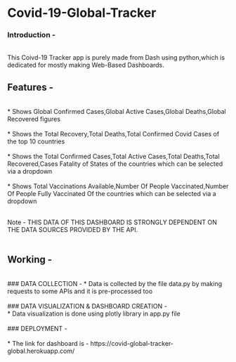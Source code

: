 # Covid-19-Global-Tracker

### Introduction - 
<br>
This Coivd-19 Tracker app is purely made from Dash using python,which is dedicated for mostly making Web-Based Dashboards.

## Features - 
<br>
* Shows Global Confirmed Cases,Global Active Cases,Global Deaths,Global Recovered figures
<br>
<br>
* Shows the Total Recovery,Total Deaths,Total Confirmed Covid Cases of the top 10 countries
<br>
<br>
* Shows the Total Confirmed Cases,Total Active Cases,Total Deaths,Total Recovered,Cases Fatality of States of the countries which can  be selected via a dropdown
<br>
<br>
* Shows Total Vaccinations Available,Number Of People Vaccinated,Number Of People Fully Vaccinated Of the countries which can be selected via a dropdown
<br>
<br>

Note - THIS DATA OF THIS DASHBOARD IS STRONGLY DEPENDENT ON THE DATA SOURCES PROVIDED BY THE API.
<br>
<br>

## Working - 
<br>
### DATA COLLECTION -
* Data is collected by the file data.py by making requests to some APIs and it is pre-processed too
<br>
<br>
### DATA VISUALIZATION & DASHBOARD CREATION -
<br>
* Data visualization is done using plotly library in app.py file
<br>
<br>
### DEPLOYMENT -
<br>
<br>
* The link for dashboard is - https://covid-global-tracker-global.herokuapp.com/
